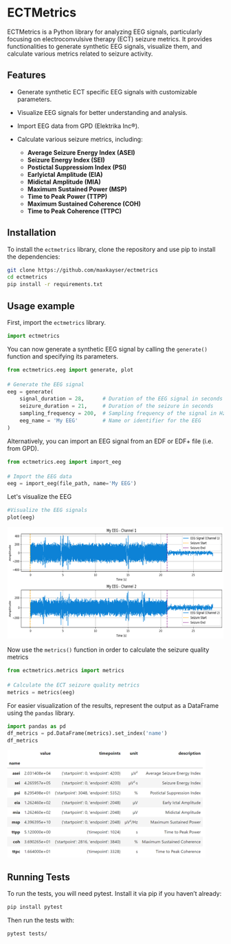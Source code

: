 # ECTMetrics

ECTMetrics is a Python library for analyzing EEG signals, particularly focusing on electroconvulsive therapy (ECT) seizure metrics. It provides functionalities to generate synthetic EEG signals, visualize them, and calculate various metrics related to seizure activity.

## Features

- Generate synthetic ECT specific EEG signals with customizable parameters.
- Visualize EEG signals for better understanding and analysis.
- Import EEG data from <a href="https://www.genet-ect.org/" target="_blank" style="text-decoration: none;">GPD</a> <a href="https://github.com/elektrika-inc/GPD-wiki" target="_blank" style="text-decoration: none;">(Elektrika Inc®)</a>.



- Calculate various seizure metrics, including:
  - **Average Seizure Energy Index (ASEI)**
  - **Seizure Energy Index (SEI)**
  - **Postictal Suppressiom Index (PSI)**
  - **Earlyictal Amplitude (EIA)**
  - **Midictal Amplitude (MIA)**
  - **Maximum Sustained Power (MSP)**
  - **Time to Peak Power (TTPP)**
  - **Maximum Sustained Coherence (COH)**
  - **Time to Peak Coherence (TTPC)**
  
  
## Installation

To install the `ectmetrics` library, clone the repository and use pip to install the dependencies:

```bash
git clone https://github.com/maxkayser/ectmetrics
cd ectmetrics
pip install -r requirements.txt
```

## Usage example

First, import the `ectmetrics` library.

```python
import ectmetrics
```

You can now generate a synthetic EEG signal by calling the `generate()` function and specifying its parameters.

```python
from ectmetrics.eeg import generate, plot

# Generate the EEG signal
eeg = generate(
    signal_duration = 28,      # Duration of the EEG signal in seconds
    seizure_duration = 21,     # Duration of the seizure in seconds
    sampling_frequency = 200,  # Sampling frequency of the signal in Hz
    eeg_name = 'My EEG'        # Name or identifier for the EEG
)
```
Alternatively, you can import an EEG signal from an EDF or <a href="https://www.edfplus.info/" target="_blank" style="text-decoration: none;">EDF+</a> file (i.e. from GPD).

```python
from ectmetrics.eeg import import_eeg

# Import the EEG data
eeg = import_eeg(file_path, name='My EEG')
```

Let's visualize the EEG

```python
#Visualize the EEG signals
plot(eeg)
```

<img src="assets/ectmetrics-plotted_eeg_signal.png" alt="EEG signal" width="auto" height="260">


Now use the `metrics()` function in order to calculate the seizure quality metrics

```python
from ectmetrics.metrics import metrics

# Calculate the ECT seizure quality metrics
metrics = metrics(eeg)
```

For easier visualization of the results, represent the output as a DataFrame using the `pandas` library.

```python
import pandas as pd
df_metrics = pd.DataFrame(metrics).set_index('name')
df_metrics
```

<img src="assets/ectmetrics-ect_seizure_quality_metrics.png" alt="ECT seizure quality metrics" width="auto" height="250">

## Running Tests

To run the tests, you will need pytest. Install it via pip if you haven’t already:

```bash
pip install pytest
```
Then run the tests with:

```bash
pytest tests/
```
